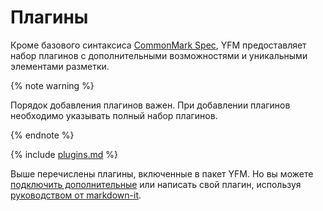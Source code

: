# Плагины

Кроме базового синтаксиса [CommonMark Spec](https://spec.commonmark.org/), YFM предоставляет набор плагинов с дополнительными возможностями и уникальными элементами разметки.

{% note warning %}

Порядок добавления плагинов важен. При добавлении плагинов необходимо указывать полный набор плагинов.

{% endnote %}

{% include [plugins.md](../_includes/plugins.md) %}

Выше перечислены плагины, включенные в пакет YFM. Но вы можете [подключить дополнительные](import.md) или написать свой плагин, используя [руководством от markdown-it](https://github.com/markdown-it/markdown-it/tree/master/docs). 
